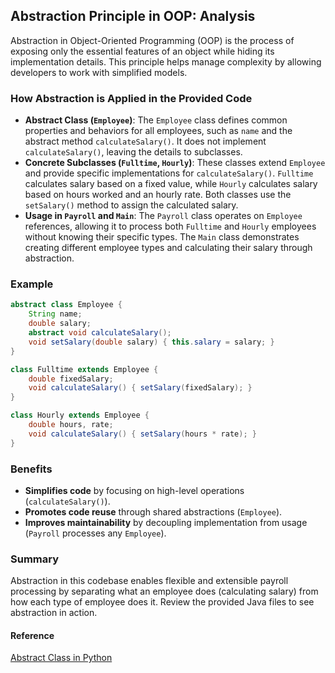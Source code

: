 ## Abstraction Principle in OOP: Analysis
Abstraction in Object-Oriented Programming (OOP) is the process of exposing only the essential features of an object while hiding its implementation details. This principle helps manage complexity by allowing developers to work with simplified models.

### How Abstraction is Applied in the Provided Code

- **Abstract Class (`Employee`)**: The `Employee` class defines common properties and behaviors for all employees, such as `name` and the abstract method `calculateSalary()`. It does not implement `calculateSalary()`, leaving the details to subclasses.
- **Concrete Subclasses (`Fulltime`, `Hourly`)**: These classes extend `Employee` and provide specific implementations for `calculateSalary()`. `Fulltime` calculates salary based on a fixed value, while `Hourly` calculates salary based on hours worked and an hourly rate. Both classes use the `setSalary()` method to assign the calculated salary.
- **Usage in `Payroll` and `Main`**: The `Payroll` class operates on `Employee` references, allowing it to process both `Fulltime` and `Hourly` employees without knowing their specific types. The `Main` class demonstrates creating different employee types and calculating their salary through abstraction.

### Example

```java
abstract class Employee {
    String name;
    double salary;
    abstract void calculateSalary();
    void setSalary(double salary) { this.salary = salary; }
}

class Fulltime extends Employee {
    double fixedSalary;
    void calculateSalary() { setSalary(fixedSalary); }
}

class Hourly extends Employee {
    double hours, rate;
    void calculateSalary() { setSalary(hours * rate); }
}
```

### Benefits

- **Simplifies code** by focusing on high-level operations (`calculateSalary()`).
- **Promotes code reuse** through shared abstractions (`Employee`).
- **Improves maintainability** by decoupling implementation from usage (`Payroll` processes any `Employee`).

### Summary

Abstraction in this codebase enables flexible and extensible payroll processing by separating what an employee does (calculating salary) from how each type of employee does it. Review the provided Java files to see abstraction in action.


#### Reference
[Abstract Class in Python](https://www.pythontutorial.net/python-oop/python-abstract-class/)